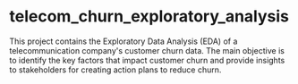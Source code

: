 # telecom_churn_exploratory_analysis
This project contains the Exploratory Data Analysis (EDA) of a telecommunication company's customer churn data. The main objective is to identify the key factors that impact customer churn and provide insights to stakeholders for creating action plans to reduce churn.

